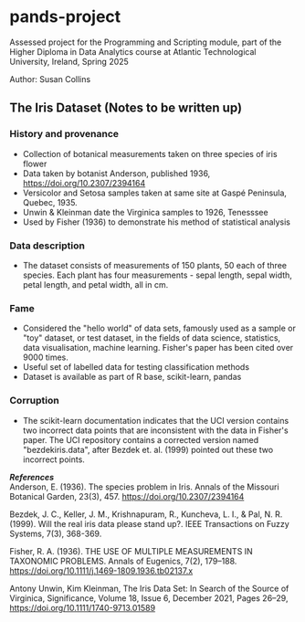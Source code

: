 # pands-project
Assessed project for the Programming and Scripting module, part of the 
Higher Diploma in Data Analytics course at Atlantic Technological University, 
Ireland, Spring 2025 

Author: Susan Collins

## The Iris Dataset (Notes to be written up)
### History and provenance
- Collection of botanical measurements taken on three species of iris flower
- Data taken by botanist Anderson, published 1936, https://doi.org/10.2307/2394164
- Versicolor and Setosa samples taken at same site at Gaspé Peninsula, Quebec, 1935.
- Unwin & Kleinman date the Virginica samples to 1926, Tenesssee
- Used by Fisher (1936) to demonstrate his method of statistical analysis

### Data description
- The dataset consists of measurements of 150 plants, 50 each of three species. Each plant has four measurements - sepal length, sepal width, petal length, and petal width, all in cm.

### Fame
- Considered the "hello world" of data sets, famously used as a sample or "toy" dataset, or test dataset, in the fields of data science, statistics, data visualisation, machine learning. Fisher's paper has been cited over 9000 times.
- Useful set of labelled data for testing classification methods
- Dataset is available as part of R base, scikit-learn, pandas

### Corruption
- The scikit-learn documentation indicates that the UCI version contains two incorrect data points that are inconsistent with the data in Fisher's paper. The UCI repository contains a corrected version named "bezdekiris.data", after Bezdek et. al. (1999) pointed out these two incorrect points. 

***References***  
Anderson, E. (1936). The species problem in Iris. Annals of the Missouri Botanical Garden, 23(3), 457. https://doi.org/10.2307/2394164 

Bezdek, J. C., Keller, J. M., Krishnapuram, R., Kuncheva, L. I., & Pal, N. R. (1999). Will the real iris data please stand up?. IEEE Transactions on Fuzzy Systems, 7(3), 368-369. 

Fisher, R. A. (1936). THE USE OF MULTIPLE MEASUREMENTS IN TAXONOMIC PROBLEMS. Annals of Eugenics, 7(2), 179–188. https://doi.org/10.1111/j.1469-1809.1936.tb02137.x  

Antony Unwin, Kim Kleinman, The Iris Data Set: In Search of the Source of Virginica, Significance, Volume 18, Issue 6, December 2021, Pages 26–29, https://doi.org/10.1111/1740-9713.01589  
 
